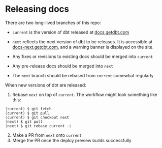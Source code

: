 # Releasing docs

There are two long-lived branches of this repo:
  - `current` is the version of dbt released at [docs.getdbt.com](docs.getdbt.com)
  - `next` reflects the next version of dbt to be releases. It is accessible at [docs-next.getdbt.com](docs-next.getdbt.com), and a warning banner is displayed on the site.

- Any fixes or revisions to existing docs should be merged into `current`
- Any pre-release docs should be merged into `next`
- The `next` branch should be rebased from `current` somewhat regularly

When new versions of dbt are released:
1. Rebase `next` on top of `current`. The workflow might look something like this:
```
(current) $ git fetch
(current) $ git pull
(current) $ git checkout next
(next) $ git pull
(next) $ git rebase current -i
```
2. Make a PR from `next` onto `current`
3. Merge the PR once the deploy preview builds successfully

